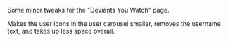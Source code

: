 Some minor tweaks for the "Deviants You Watch" page.

Makes the user icons in the user carousel smaller, removes the username text, and takes up less space overall. 